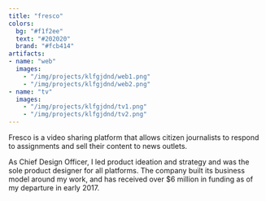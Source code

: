 ```yaml
---
title: "fresco"
colors:
  bg: "#f1f2ee"
  text: "#202020"
  brand: "#fcb414"
artifacts:
- name: "web"
  images:
    - "/img/projects/klfgjdnd/web1.png"
    - "/img/projects/klfgjdnd/web2.png"
- name: "tv"
  images:
    - "/img/projects/klfgjdnd/tv1.png"
    - "/img/projects/klfgjdnd/tv2.png"
---
```


Fresco is a video sharing platform that allows citizen journalists to respond to assignments and sell their content to news outlets.

As Chief Design Officer, I led product ideation and strategy and was the sole product designer for all platforms. The company built its business model around my work, and has received over $6 million in funding as of my departure in early 2017.
